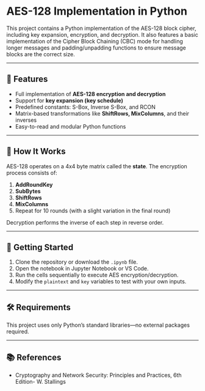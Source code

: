 # AES-128 Implementation in Python

This project contains a Python implementation of the AES-128 block cipher, including key expansion, encryption, and decryption. It also features a basic implementation of the Cipher Block Chaining (CBC) mode for handling longer messages and padding/unpadding functions to ensure message blocks are the correct size.

---

## 🔐 Features

- Full implementation of **AES-128 encryption and decryption**
- Support for **key expansion (key schedule)**
- Predefined constants: S-Box, Inverse S-Box, and RCON
- Matrix-based transformations like **ShiftRows, MixColumns**, and their inverses
- Easy-to-read and modular Python functions

---
## 🧠 How It Works

AES-128 operates on a 4x4 byte matrix called the **state**. The encryption process consists of:

1. **AddRoundKey**
2. **SubBytes**
3. **ShiftRows**
4. **MixColumns**
5. Repeat for 10 rounds (with a slight variation in the final round)

Decryption performs the inverse of each step in reverse order.

---

## 🚀 Getting Started

1. Clone the repository or download the `.ipynb` file.
2. Open the notebook in Jupyter Notebook or VS Code.
3. Run the cells sequentially to execute AES encryption/decryption.
4. Modify the `plaintext` and `key` variables to test with your own inputs.

---

## 🛠️ Requirements

This project uses only Python’s standard libraries—no external packages required.

---

## 📚 References

- Cryptography and Network Security: Principles and Practices, 6th Edition- W. Stallings

